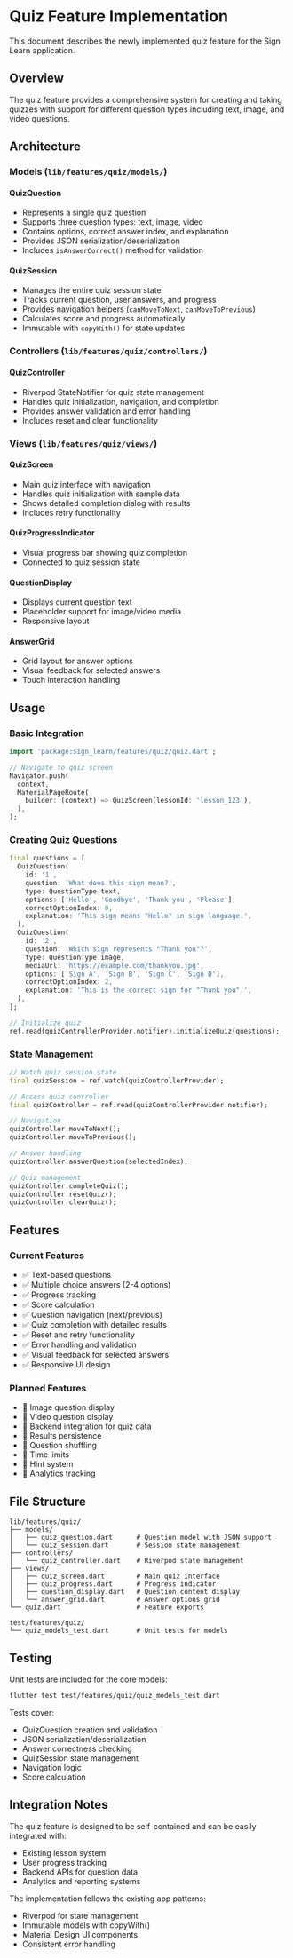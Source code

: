 # Quiz Feature Implementation

This document describes the newly implemented quiz feature for the Sign Learn application.

## Overview

The quiz feature provides a comprehensive system for creating and taking quizzes with support for different question types including text, image, and video questions.

## Architecture

### Models (`lib/features/quiz/models/`)

#### QuizQuestion
- Represents a single quiz question
- Supports three question types: text, image, video
- Contains options, correct answer index, and explanation
- Provides JSON serialization/deserialization
- Includes `isAnswerCorrect()` method for validation

#### QuizSession
- Manages the entire quiz session state
- Tracks current question, user answers, and progress
- Provides navigation helpers (`canMoveToNext`, `canMoveToPrevious`)
- Calculates score and progress automatically
- Immutable with `copyWith()` for state updates

### Controllers (`lib/features/quiz/controllers/`)

#### QuizController
- Riverpod StateNotifier for quiz state management
- Handles quiz initialization, navigation, and completion
- Provides answer validation and error handling
- Includes reset and clear functionality

### Views (`lib/features/quiz/views/`)

#### QuizScreen
- Main quiz interface with navigation
- Handles quiz initialization with sample data
- Shows detailed completion dialog with results
- Includes retry functionality

#### QuizProgressIndicator
- Visual progress bar showing quiz completion
- Connected to quiz session state

#### QuestionDisplay
- Displays current question text
- Placeholder support for image/video media
- Responsive layout

#### AnswerGrid
- Grid layout for answer options
- Visual feedback for selected answers
- Touch interaction handling

## Usage

### Basic Integration

```dart
import 'package:sign_learn/features/quiz/quiz.dart';

// Navigate to quiz screen
Navigator.push(
  context,
  MaterialPageRoute(
    builder: (context) => QuizScreen(lessonId: 'lesson_123'),
  ),
);
```

### Creating Quiz Questions

```dart
final questions = [
  QuizQuestion(
    id: '1',
    question: 'What does this sign mean?',
    type: QuestionType.text,
    options: ['Hello', 'Goodbye', 'Thank you', 'Please'],
    correctOptionIndex: 0,
    explanation: 'This sign means "Hello" in sign language.',
  ),
  QuizQuestion(
    id: '2',
    question: 'Which sign represents "Thank you"?',
    type: QuestionType.image,
    mediaUrl: 'https://example.com/thankyou.jpg',
    options: ['Sign A', 'Sign B', 'Sign C', 'Sign D'],
    correctOptionIndex: 2,
    explanation: 'This is the correct sign for "Thank you".',
  ),
];

// Initialize quiz
ref.read(quizControllerProvider.notifier).initializeQuiz(questions);
```

### State Management

```dart
// Watch quiz session state
final quizSession = ref.watch(quizControllerProvider);

// Access quiz controller
final quizController = ref.read(quizControllerProvider.notifier);

// Navigation
quizController.moveToNext();
quizController.moveToPrevious();

// Answer handling
quizController.answerQuestion(selectedIndex);

// Quiz management
quizController.completeQuiz();
quizController.resetQuiz();
quizController.clearQuiz();
```

## Features

### Current Features
- ✅ Text-based questions
- ✅ Multiple choice answers (2-4 options)
- ✅ Progress tracking
- ✅ Score calculation
- ✅ Question navigation (next/previous)
- ✅ Quiz completion with detailed results
- ✅ Reset and retry functionality
- ✅ Error handling and validation
- ✅ Visual feedback for selected answers
- ✅ Responsive UI design

### Planned Features
- 🔄 Image question display
- 🔄 Video question display
- 🔄 Backend integration for quiz data
- 🔄 Results persistence
- 🔄 Question shuffling
- 🔄 Time limits
- 🔄 Hint system
- 🔄 Analytics tracking

## File Structure

```
lib/features/quiz/
├── models/
│   ├── quiz_question.dart      # Question model with JSON support
│   └── quiz_session.dart       # Session state management
├── controllers/
│   └── quiz_controller.dart    # Riverpod state management
├── views/
│   ├── quiz_screen.dart        # Main quiz interface
│   ├── quiz_progress.dart      # Progress indicator
│   ├── question_display.dart   # Question content display
│   └── answer_grid.dart        # Answer options grid
└── quiz.dart                   # Feature exports

test/features/quiz/
└── quiz_models_test.dart       # Unit tests for models
```

## Testing

Unit tests are included for the core models:

```bash
flutter test test/features/quiz/quiz_models_test.dart
```

Tests cover:
- QuizQuestion creation and validation
- JSON serialization/deserialization
- Answer correctness checking
- QuizSession state management
- Navigation logic
- Score calculation

## Integration Notes

The quiz feature is designed to be self-contained and can be easily integrated with:
- Existing lesson system
- User progress tracking
- Backend APIs for question data
- Analytics and reporting systems

The implementation follows the existing app patterns:
- Riverpod for state management
- Immutable models with copyWith()
- Material Design UI components
- Consistent error handling